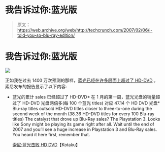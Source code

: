 # 我告诉过你:蓝光版

> 原文：<https://web.archive.org/web/http://techcrunch.com/2007/02/06/i-told-you-so-blu-ray-edition/>

# 我告诉过你:蓝光版

![](img/c37fa818f4f3fa5ea4ac74fb848c8993.png)

正如我在过去 1400 万次预测的那样，[蓝光已经在许多层面上超过了 HD-DVD](https://web.archive.org/web/20130628134833/http://crunchgear.com/2007/02/01/the-war-is-over-blu-ray-outselling-hd-dvd/) 。索尼发布的报告显示了以下内容:

*   蓝光的累计 sales 已经超过了 HD-DVD*   在 1 月的第一周，蓝光光盘的销量超过了 HD-DVD 光盘两倍多(每 100 个蓝光 titles) 对应 47.14 个 HD DVD 光盘*   Blu-ray titles outsold HD-DVD titles closer to three-to-one during the second week of the month (38.36 HD-DVD titles for every 100 Blu-ray titles)
    The catalyst that drove up Blu-Ray sales? The Playstation 3\. Looks like Sony might be playing its game right after all. Wait until the end of 2007 and you’ll see a huge increase in Playstation 3 and Blu-Ray sales. You heard it here first, remember that.

    [索尼:蓝光击败 HD DVD](https://web.archive.org/web/20130628134833/http://kotaku.com/gaming/blu+ray/sony-bluray-beating-hddvd-234138.php)【Kotaku】
